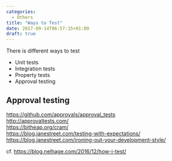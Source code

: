 ```yaml
---
categories:
  - Others
title: "Ways to Test"
date: 2017-09-14T06:57:15+01:00
draft: true
---
```


There is different ways to test

- Unit tests
- Integration tests
- Property tests
- Approval testing

## Approval testing

https://github.com/approvals/approval_tests  
http://approvaltests.com/  
https://bitheap.org/cram/  
https://blog.janestreet.com/testing-with-expectations/  
https://blog.janestreet.com/ironing-out-your-development-style/  

cf. https://blog.nelhage.com/2016/12/how-i-test/

